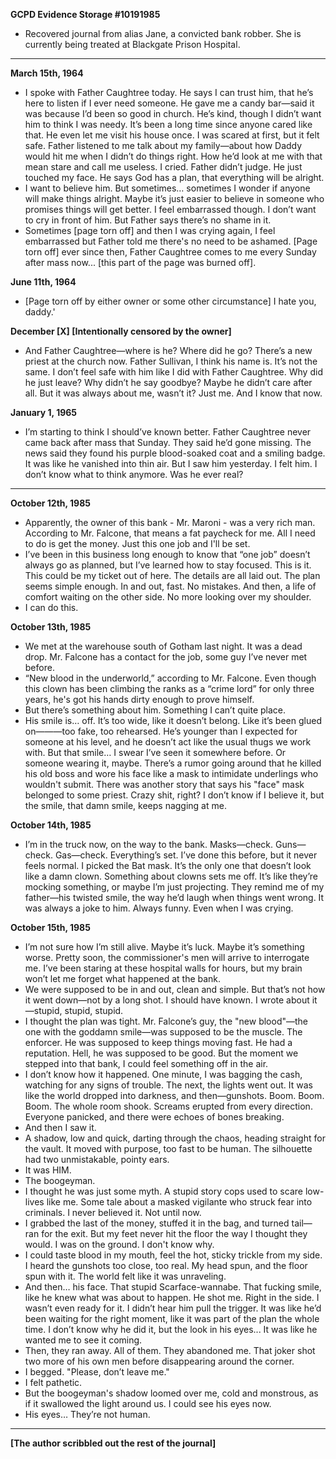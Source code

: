 **GCPD Evidence Storage #10191985**

* Recovered journal from alias Jane, a convicted bank robber. She is currently being treated at Blackgate Prison Hospital.

___________________________________________________

**March 15th, 1964**

* I spoke with Father Caughtree today. He says I can trust him, that he’s here to listen if I ever need someone. He gave me a candy bar—said it was because I’d been so good in church. He’s kind, though I didn’t want him to think I was needy. It’s been a long time since anyone cared like that. He even let me visit his house once. I was scared at first, but it felt safe. Father listened to me talk about my family—about how Daddy would hit me when I didn’t do things right. How he’d look at me with that mean stare and call me useless. I cried. Father didn’t judge. He just touched my face. He says God has a plan, that everything will be alright.
* I want to believe him. But sometimes… sometimes I wonder if anyone will make things alright. Maybe it’s just easier to believe in someone who promises things will get better. I feel embarrassed though. I don’t want to cry in front of him. But Father says there’s no shame in it.
* Sometimes \[page torn off\] and then I was crying again, I feel embarrassed but Father told me there's no need to be ashamed. \[Page torn off\] ever since then, Father Caughtree comes to me every Sunday after mass now... \[this part of the page was burned off\].

**June 11th, 1964**

* \[Page torn off by either owner or some other circumstance\] I hate you, daddy.'

**December \[X\]  \[Intentionally censored by the owner\]**

* And Father Caughtree—where is he? Where did he go? There’s a new priest at the church now. Father Sullivan, I think his name is. It’s not the same. I don’t feel safe with him like I did with Father Caughtree. Why did he just leave? Why didn’t he say goodbye? Maybe he didn’t care after all. But it was always about me, wasn’t it? Just me. And I know that now.

**January 1, 1965**

* I’m starting to think I should’ve known better. Father Caughtree never came back after mass that Sunday. They said he’d gone missing. The news said they found his purple blood-soaked coat and a smiling badge. It was like he vanished into thin air. But I saw him yesterday. I felt him. I don’t know what to think anymore. Was he ever real?

___________________________________________________

**October 12th, 1985**

* Apparently, the owner of this bank - Mr. Maroni - was a very rich man. According to Mr. Falcone, that means a fat paycheck for me. All I need to do is get the money. Just this one job and I'll be set.
* I’ve been in this business long enough to know that “one job” doesn’t always go as planned, but I’ve learned how to stay focused. This is it. This could be my ticket out of here. The details are all laid out. The plan seems simple enough. In and out, fast. No mistakes. And then, a life of comfort waiting on the other side. No more looking over my shoulder.
* I can do this.

**October 13th, 1985**

* We met at the warehouse south of Gotham last night. It was a dead drop. Mr. Falcone has a contact for the job, some guy I’ve never met before.
* “New blood in the underworld,” according to Mr. Falcone. Even though this clown has been climbing the ranks as a “crime lord” for only three years, he's got his hands dirty enough to prove himself. 
* But there’s something about him. Something I can’t quite place.
* His smile is… off. It’s too wide, like it doesn’t belong. Like it’s been glued on———too fake, too rehearsed. He’s younger than I expected for someone at his level, and he doesn’t act like the usual thugs we work with. But that smile… I swear I’ve seen it somewhere before. Or someone wearing it, maybe. There’s a rumor going around that he killed his old boss and wore his face like a mask to intimidate underlings who wouldn't submit. There was another story that says his "face" mask belonged to some priest. Crazy shit, right? I don’t know if I believe it, but the smile, that damn smile, keeps nagging at me.

**October 14th, 1985**

* I’m in the truck now, on the way to the bank. Masks—check. Guns—check. Gas—check. Everything’s set. I’ve done this before, but it never feels normal. I picked the Bat mask. It’s the only one that doesn’t look like a damn clown. Something about clowns sets me off. It’s like they’re mocking something, or maybe I’m just projecting. They remind me of my father—his twisted smile, the way he’d laugh when things went wrong. It was always a joke to him. Always funny. Even when I was crying.

**October 15th, 1985**

* I’m not sure how I’m still alive. Maybe it’s luck. Maybe it’s something worse. Pretty soon, the commissioner's men will arrive to interrogate me. I’ve been staring at these hospital walls for hours, but my brain won’t let me forget what happened at the bank.
* We were supposed to be in and out, clean and simple. But that’s not how it went down—not by a long shot. I should have known. I wrote about it—stupid, stupid, stupid.
* I thought the plan was tight. Mr. Falcone’s guy, the "new blood"—the one with the goddamn smile—was supposed to be the muscle. The enforcer. He was supposed to keep things moving fast. He had a reputation. Hell, he was supposed to be good. But the moment we stepped into that bank, I could feel something off in the air.
* I don’t know how it happened. One minute, I was bagging the cash, watching for any signs of trouble. The next, the lights went out. It was like the world dropped into darkness, and then—gunshots. Boom. Boom. Boom. The whole room shook. Screams erupted from every direction. Everyone panicked, and there were echoes of bones breaking.
* And then I saw it.
* A shadow, low and quick, darting through the chaos, heading straight for the vault. It moved with purpose, too fast to be human. The silhouette had two unmistakable, pointy ears.
* It was HIM.
* The boogeyman.
* I thought he was just some myth. A stupid story cops used to scare low-lives like me. Some tale about a masked vigilante who struck fear into criminals. I never believed it. Not until now.
* I grabbed the last of the money, stuffed it in the bag, and turned tail—ran for the exit. But my feet never hit the floor the way I thought they would. I was on the ground. I don't know why.
* I could taste blood in my mouth, feel the hot, sticky trickle from my side. I heard the gunshots too close, too real. My head spun, and the floor spun with it. The world felt like it was unraveling.
* And then… his face. That stupid Scarface-wannabe. That fucking smile, like he knew what was about to happen. He shot me. Right in the side. I wasn’t even ready for it. I didn’t hear him pull the trigger. It was like he’d been waiting for the right moment, like it was part of the plan the whole time. I don’t know why he did it, but the look in his eyes... It was like he wanted me to see it coming.
* Then, they ran away. All of them. They abandoned me. That joker shot two more of his own men before disappearing around the corner.
* I begged. "Please, don’t leave me."
* I felt pathetic.
* But the boogeyman's shadow loomed over me, cold and monstrous, as if it swallowed the light around us. I could see his eyes now.
* His eyes… They’re not human.


___________________________________________________

**\[The author scribbled out the rest of the journal\]**